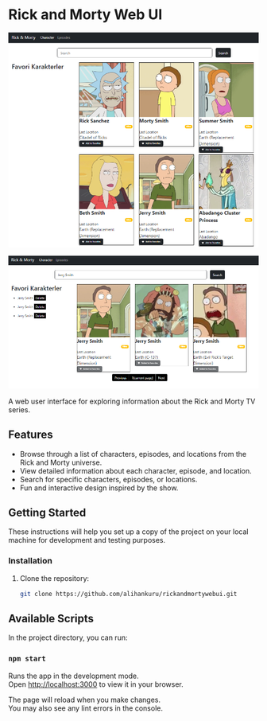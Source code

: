# Rick and Morty Web UI

![Rick and Morty Web UI](https://github.com/alihankuru/rickandmortywebui/blob/master/UI.png)

![Rick and Morty Web UI](https://github.com/alihankuru/rickandmortywebui/blob/master/UI2.png)

A web user interface for exploring information about the Rick and Morty TV series.

## Features

- Browse through a list of characters, episodes, and locations from the Rick and Morty universe.
- View detailed information about each character, episode, and location.
- Search for specific characters, episodes, or locations.
- Fun and interactive design inspired by the show.

## Getting Started

These instructions will help you set up a copy of the project on your local machine for development and testing purposes.

### Installation

1. Clone the repository:

   ```bash
   git clone https://github.com/alihankuru/rickandmortywebui.git
## Available Scripts

In the project directory, you can run:

### `npm start`

Runs the app in the development mode.\
Open [http://localhost:3000](http://localhost:3000) to view it in your browser.

The page will reload when you make changes.\
You may also see any lint errors in the console.


